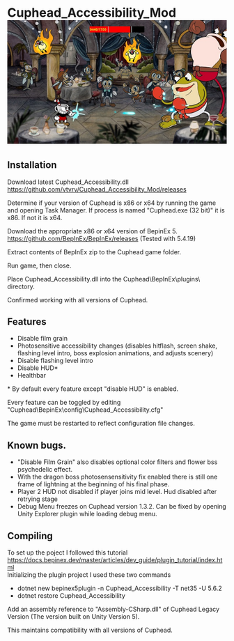 # Cuphead_Accessibility_Mod  <img src="https://raw.githubusercontent.com/vtvrv/Cuphead_Accessibility_Mod/main/images/example01_360p.jpg">


## Installation

Download latest Cuphead_Accessibility.dll https://github.com/vtvrv/Cuphead_Accessibility_Mod/releases

Determine if your version of Cuphead is x86 or x64 by running the game and opening Task Manager. If process is named "Cuphead.exe (32 bit)" it is x86. If not it is x64.

Download the appropriate x86 or x64 version of BepinEx 5. https://github.com/BepInEx/BepInEx/releases (Tested with 5.4.19) 

Extract contents of BepInEx zip to the Cuphead game folder. 

Run game, then close. 

Place Cuphead_Accessibility.dll into the Cuphead\BepInEx\plugins\ directory. 

Confirmed working with all versions of Cuphead.

## Features
- Disable film grain
- Photosensitive accessibility changes (disables hitflash, screen shake, flashing level intro, boss explosion animations, and adjusts scenery)
- Disable flashing level intro
- Disable HUD*
- Healthbar

\* By default every feature except "disable HUD" is enabled.

Every feature can be toggled by editing "Cuphead\BepinEx\config\Cuphead_Accessibility.cfg"

The game must be restarted to reflect configuration file changes.

## Known bugs.
- "Disable Film Grain" also disables optional color filters and flower bss psychedelic effect.
- With the dragon boss photosensensitivity fix enabled there is still one frame of lightning at the beginning of his final phase.
- Player 2 HUD not disabled if player joins mid level. Hud disabled after retrying stage
- Debug Menu freezes on Cuphead version 1.3.2. Can be fixed by opening Unity Explorer plugin while loading debug menu.

## Compiling
To set up the poject I followed this tutorial https://docs.bepinex.dev/master/articles/dev_guide/plugin_tutorial/index.html  
Initializing the plugin project I used these two commands  
- dotnet new bepinex5plugin -n Cuphead_Accessibility -T net35 -U 5.6.2  
- dotnet restore Cuphead_Accessibility

Add an assembly reference to "Assembly-CSharp.dll" of Cuphead Legacy Version (The version built on Unity Version 5). 

This maintains compatibility with all versions of Cuphead.
